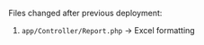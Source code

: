 Files changed after previous deployment:

1. `app/Controller/Report.php`                ->      Excel formatting

